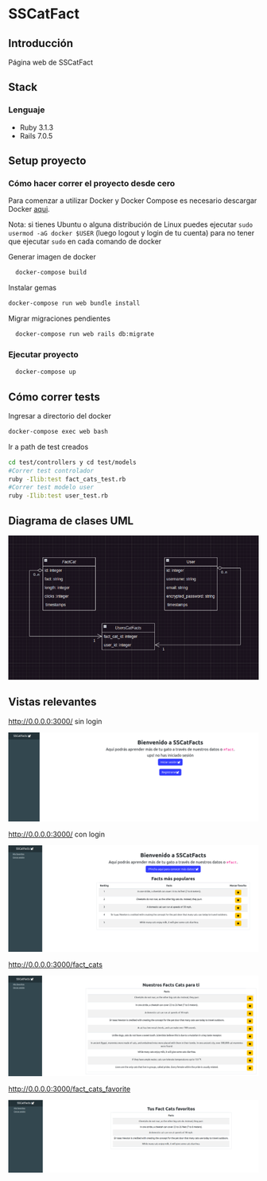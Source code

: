 # SSCatFact

## Introducción

Página web de SSCatFact

## Stack

### Lenguaje

- Ruby 3.1.3
- Rails 7.0.5

## Setup proyecto

### Cómo hacer correr el proyecto desde cero

Para comenzar a utilizar Docker y Docker Compose es necesario descargar Docker [aqui](https://www.docker.com/).

Nota: si tienes Ubuntu o alguna distribución de Linux puedes ejecutar `sudo usermod -aG docker $USER` (luego logout y login de tu cuenta) para no tener que ejecutar `sudo` en cada comando de docker

Generar imagen de docker

```bash
  docker-compose build
```

Instalar gemas

```bash
docker-compose run web bundle install
```

Migrar migraciones pendientes 

```bash
  docker-compose run web rails db:migrate
```

### Ejecutar proyecto

```bash
  docker-compose up
```

## Cómo correr tests

Ingresar a directorio del docker

```bash
docker-compose exec web bash
```

Ir a path de test creados

```bash
cd test/controllers y cd test/models
#Correr test controlador
ruby -Ilib:test fact_cats_test.rb
#Correr test modelo user
ruby -Ilib:test user_test.rb
```



## Diagrama de clases UML

![image](app/assets/images/document/uml.png)


## Vistas relevantes

http://0.0.0.0:3000/ sin login

![image](app/assets/images/document/home_not_user.png)

http://0.0.0.0:3000/ con login 

![image](app/assets/images/document/home.png)

http://0.0.0.0:3000/fact_cats

![image](app/assets/images/document/fact_cats.png)

http://0.0.0.0:3000/fact_cats_favorite

![image](app/assets/images/document/favorite_cats.png)

